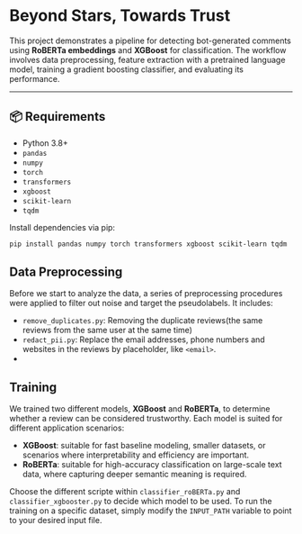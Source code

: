 # Beyond Stars, Towards Trust

This project demonstrates a pipeline for detecting bot-generated comments using **RoBERTa embeddings** and **XGBoost** for classification. The workflow involves data preprocessing, feature extraction with a pretrained language model, training a gradient boosting classifier, and evaluating its performance.

---

## 📦 Requirements

- Python 3.8+
- `pandas`
- `numpy`
- `torch`
- `transformers`
- `xgboost`
- `scikit-learn`
- `tqdm`

Install dependencies via pip:

```bash
pip install pandas numpy torch transformers xgboost scikit-learn tqdm
```
## Data Preprocessing

Before we start to analyze the data, a series of preprocessing procedures were applied to filter out noise and target the pseudolabels. It includes:
- `remove_duplicates.py`: Removing the duplicate reviews(the same reviews from the same user at the same time)
- `redact_pii.py`: Replace the email addresses, phone numbers and websites in the reviews by placeholder, like `<email>`.
- 

## Training

We trained two different models, **XGBoost** and **RoBERTa**, to determine whether a review can be considered trustworthy. Each model is suited for different application scenarios:

- **XGBoost**: suitable for fast baseline modeling, smaller datasets, or scenarios where interpretability and efficiency are important.  
- **RoBERTa**: suitable for high-accuracy classification on large-scale text data, where capturing deeper semantic meaning is required.  

Choose the different scripte within `classifier_roBERTa.py` and `classifier_xgbooster.py` to decide which model to be used. To run the training on a specific dataset, simply modify the `INPUT_PATH` variable to point to your desired input file.

